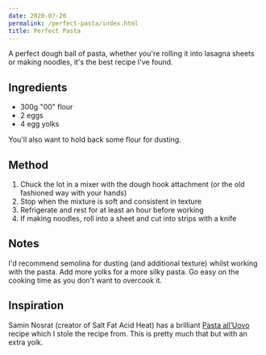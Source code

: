 ```yaml
---
date: 2020-07-20
permalink: /perfect-pasta/index.html
title: Perfect Pasta
---
```


A perfect dough ball of pasta, whether you're rolling it into lasagna sheets or making noodles, it's the best recipe I've found.

## Ingredients

* 300g "00" flour
* 2 eggs
* 4 egg yolks

You'll also want to hold back some flour for dusting.

## Method

1. Chuck the lot in a mixer with the dough hook attachment (or the old fashioned way with your hands)
1. Stop when the mixture is soft and consistent in texture
1. Refrigerate and rest for at least an hour before working
1. If making noodles, roll into a sheet and cut into strips with a knife

## Notes

I'd recommend semolina for dusting (and additional texture) whilst working with the pasta. Add more yolks for a more silky pasta. Go easy on the cooking time as you don't want to overcook it.

## Inspiration

Samin Nosrat (creator of Salt Fat Acid Heat) has a brilliant [Pasta all’Uovo](https://www.saltfatacidheat.com/fat/pasta-alluovo) recipe which I stole the recipe from. This is pretty much that but with an extra yolk.
